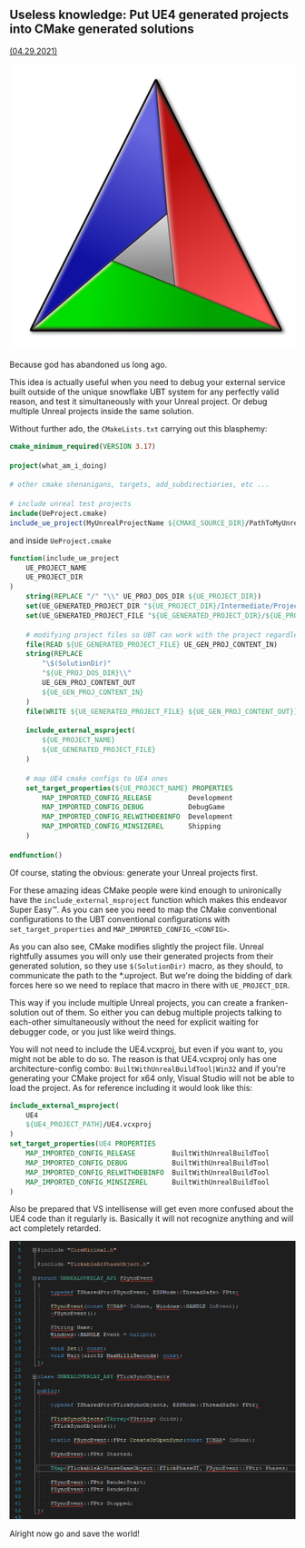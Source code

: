 ## Useless knowledge: Put UE4 generated projects into CMake generated solutions

[(04.29.2021)](/c/log/cmake-your-ue-project)

![md.parallax md.not-in-article](Cmake.svg)

Because god has abandoned us long ago.

This idea is actually useful when you need to debug your external service built outside of the unique snowflake UBT system for any perfectly valid reason, and test it simultaneously with your Unreal project. Or debug multiple Unreal projects inside the same solution.

Without further ado, the `CMakeLists.txt` carrying out this blasphemy:

```CMake
cmake_minimum_required(VERSION 3.17)

project(what_am_i_doing)

# other cmake shenanigans, targets, add_subdirectiories, etc ...

# include unreal test projects
include(UeProject.cmake)
include_ue_project(MyUnrealProjectName ${CMAKE_SOURCE_DIR}/PathToMyUnrealProject)
```

and inside `UeProject.cmake`

```CMake
function(include_ue_project
    UE_PROJECT_NAME
    UE_PROJECT_DIR
)
    string(REPLACE "/" "\\" UE_PROJ_DOS_DIR ${UE_PROJECT_DIR})
    set(UE_GENERATED_PROJECT_DIR "${UE_PROJECT_DIR}/Intermediate/ProjectFiles")
    set(UE_GENERATED_PROJECT_FILE "${UE_GENERATED_PROJECT_DIR}/${UE_PROJECT_NAME}.vcxproj")

    # modifying project files so UBT can work with the project regardless of where the solution file is
    file(READ ${UE_GENERATED_PROJECT_FILE} UE_GEN_PROJ_CONTENT_IN)
    string(REPLACE
        "\$(SolutionDir)"
        "${UE_PROJ_DOS_DIR}\\"
        UE_GEN_PROJ_CONTENT_OUT
        ${UE_GEN_PROJ_CONTENT_IN}
    )
    file(WRITE ${UE_GENERATED_PROJECT_FILE} ${UE_GEN_PROJ_CONTENT_OUT})

    include_external_msproject(
        ${UE_PROJECT_NAME}
        ${UE_GENERATED_PROJECT_FILE}
    )

    # map UE4 cmake configs to UE4 ones
    set_target_properties(${UE_PROJECT_NAME} PROPERTIES
        MAP_IMPORTED_CONFIG_RELEASE         Development
        MAP_IMPORTED_CONFIG_DEBUG           DebugGame
        MAP_IMPORTED_CONFIG_RELWITHDEBINFO  Development
        MAP_IMPORTED_CONFIG_MINSIZEREL      Shipping
    )

endfunction()
```

Of course, stating the obvious: generate your Unreal projects first.

For these amazing ideas CMake people were kind enough to unironically have the `include_external_msproject` function which makes this endeavor Super Easy™. As you can see you need to map the CMake conventional configurations to the UBT conventional configurations with `set_target_properties` and `MAP_IMPORTED_CONFIG_<CONFIG>`.

As you can also see, CMake modifies slightly the project file. Unreal rightfully assumes you will only use their generated projects from their generated solution, so they use `$(SolutionDir)` macro, as they should, to communicate the path to the \*.uproject. But we're doing the bidding of dark forces here so we need to replace that macro in there with `UE_PROJECT_DIR`.

This way if you include multiple Unreal projects, you can create a franken-solution out of them. So either you can debug multiple projects talking to each-other simultaneously without the need for explicit waiting for debugger code, or you just like weird things.

You will not need to include the UE4.vcxproj, but even if you want to, you might not be able to do so. The reason is that UE4.vcxproj only has one architecture-config combo: `BuiltWithUnrealBuildTool|Win32` and if you're generating your CMake project for x64 only, Visual Studio will not be able to load the project. As for reference including it would look like this:

```CMake
include_external_msproject(
    UE4
    ${UE4_PROJECT_PATH}/UE4.vcxproj
)
set_target_properties(UE4 PROPERTIES
    MAP_IMPORTED_CONFIG_RELEASE         BuiltWithUnrealBuildTool
    MAP_IMPORTED_CONFIG_DEBUG           BuiltWithUnrealBuildTool
    MAP_IMPORTED_CONFIG_RELWITHDEBINFO  BuiltWithUnrealBuildTool
    MAP_IMPORTED_CONFIG_MINSIZEREL      BuiltWithUnrealBuildTool
)
```

Also be prepared that VS intellisense will get even more confused about the UE4 code than it regularly is. Basically it will not recognize anything and will act completely retarded.

![md.expand](ue4-in-cmake-intellisense.png)

Alright now go and save the world!